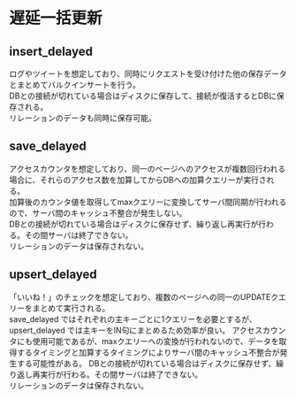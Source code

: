# 遅延一括更新

## insert_delayed
ログやツイートを想定しており、同時にリクエストを受け付けた他の保存データとまとめてバルクインサートを行う。  
DBとの接続が切れている場合はディスクに保存して、接続が復活するとDBに保存される。  
リレーションのデータも同時に保存可能。

## save_delayed
アクセスカウンタを想定しており、同一のページへのアクセスが複数回行われる場合に、それらのアクセス数を加算してからDBへの加算クエリーが実行される。  
加算後のカウンタ値を取得してmaxクエリーに変換してサーバ間同期が行われるので、サーバ間のキャッシュ不整合が発生しない。  
DBとの接続が切れている場合はディスクに保存せず、繰り返し再実行が行わる。その間サーバは終了できない。  
リレーションのデータは保存されない。

## upsert_delayed
「いいね！」のチェックを想定しており、複数のページへの同一のUPDATEクエリーをまとめて実行される。  
save_delayed ではそれぞれの主キーごとに1クエリーを必要とするが、upsert_delayed では主キーをIN句にまとめるため効率が良い。
アクセスカウンタにも使用可能であるが、maxクエリーへの変換が行われないので、データを取得するタイミングと加算するタイミングによりサーバ間のキャッシュ不整合が発生する可能性がある。 
DBとの接続が切れている場合はディスクに保存せず、繰り返し再実行が行わる。その間サーバは終了できない。  
リレーションのデータは保存されない。
